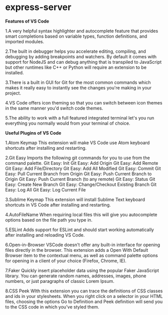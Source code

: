 # express-server
 **Features of VS Code**

1.A very helpful syntax highlighter and autocomplete feature that provides smart completions based on variable types, function definitions, and imported modules.

2.The built in debugger helps you accelerate editing, compiling, and debugging by adding breakpoints and watchers. By default it comes with support for NodeJS and can debug anything that is transpiled to JavaScript but other runtimes like C++ or Python will require an extension to be installed.

3.There is a built in GUI for Git for the most common commands which makes it really easy to instantly see the changes you're making in your project.

4.VS Code offers icon theming so that you can switch between icon themes in the same manner you'd switch code themes.

5.The ability to work with a full featured integrated terminal let's you run everything you normally would from your terminal of choice. 

**Useful Plugins of VS Code**

1.Atom Keymap
  This extension will make VS Code use Atom keyboard shortcuts after installing and restarting.

2.Git Easy
  Imports the following git commands for you to use from the command palette. 
    Git Easy: Init
    Git Easy: Add Origin
    Git Easy: Add Remote
    Git Easy: Add File/Directory
    Git Easy: Add All Modified
    Git Easy: Commit
    Git Easy: Pull Current Branch from Origin
    Git Easy: Push Current Branch to Origin
    Git Easy: Push Current Branch (to any remote)
    Git Easy: Status
    Git Easy: Create New Branch
    Git Easy: Change/Checkout Existing Branch
    Git Easy: Log All
    Git Easy: Log Current File

3.Sublime Keymap
  This extension will install Sublime Text keyboard shortcuts in VS Code after installing and restarting.

4.AutoFileName
  When requiring local files this will give you autocomplete options based on the file path you type in.

5.ESLint
  Adds support for ESLint and should start working automatically after installing and reloading VS Code.

6.Open-in-Browser
  VSCode doesn't offer any built-in interface for opening files directly in the browser. This extension adds a Open With Default Browser item to the contextual menu, as well as command palette options for opening in a client of your choice (Firefox, Chrome, IE). 

7.Faker
  Quickly insert placeholder data using the popular Faker JavaScript library. You can generate random names, addresses, images, phone numbers, or just paragraphs of classic Lorem Ipsum. 

8.CSS Peek
  WIth this extension you can trace the definitions of CSS classes and ids in your stylesheets. When you right click on a selector in your HTML files, choosing the options Go to Definition and Peek definition will send you to the CSS code in which you've styled them.
